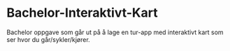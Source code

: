 # Bachelor-Interaktivt-Kart
Bachelor oppgave som går ut på å lage en tur-app med interaktivt kart som ser hvor du går/sykler/kjører.
